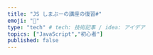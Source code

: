 ```yaml
---
title: "JS しまぶーの講座の復習#"
emoji: "📝"
type: "tech" # tech: 技術記事 / idea: アイデア
topics: ["JavaScript","初心者"]
published: false
---
```

